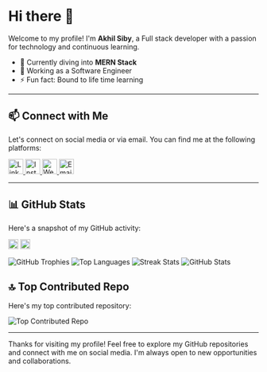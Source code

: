 # Hi there 👋

Welcome to my profile! I'm **Akhil Siby**, a Full stack developer with a passion for technology and continuous learning. 

- 🌱 Currently diving into **MERN Stack**
- 🔭 Working as a Software Engineer
- ⚡ Fun fact: Bound to life time learning

---

## 📫 Connect with Me
Let's connect on social media or via email. You can find me at the following platforms:

<a href="https://www.linkedin.com/in/akhilsiby/" target="_blank">
  <img height="30em" src="https://img.icons8.com/color/48/000000/linkedin.png" alt="LinkedIn" />
</a>
<a href="https://www.instagram.com/akhilsiby.me/" target="_blank">
  <img height="30em" src="https://img.icons8.com/fluency/48/000000/instagram-new.png" alt="Instagram" />
</a>
<a href="https://akhilsiby.netlify.app" target="_blank">
  <img height="30em" src="https://img.icons8.com/fluency/48/000000/domain.png" alt="Website" />
</a>
<a href="mailto:akhilsiby2000@gmail.com" target="_blank">
  <img height="30em" src="https://img.icons8.com/fluency/48/000000/email.png" alt="Email" />
</a>

---

## 📊 GitHub Stats
Here's a snapshot of my GitHub activity:

<img src="https://img.shields.io/github/followers/akhilSiby?style=social" height="20em" alt="GitHub Followers" />
<img src="https://visitcount.itsvg.in/api?id=akhilSiby&icon=0" height="20em" alt="GitHub Profile View" />

<span>![GitHub Trophies](https://github-profile-trophy.vercel.app/?username=akhilSiby&theme=onedark&column=10&no-frame=true)</span>
<span>![Top Languages](https://github-readme-stats.vercel.app/api/top-langs/?username=akhilSiby&theme=dark&hide_border=true&include_all_commits=true&count_private=true&layout=compact)</span>
<span>![Streak Stats](https://github-readme-streak-stats.herokuapp.com/?user=akhilSiby&theme=dark&hide_border=true)</span>
<span>![GitHub Stats](https://github-readme-stats.vercel.app/api?username=akhilSiby&theme=dark&hide_border=true&include_all_commits=true&count_private=true)</span>


## 🔝 Top Contributed Repo
Here's my top contributed repository:

![Top Contributed Repo](https://github-contributor-stats.vercel.app/api?username=akhilSiby&limit=5&theme=dark&combine_all_yearly_contributions=true)

---

Thanks for visiting my profile! Feel free to explore my GitHub repositories and connect with me on social media. I'm always open to new opportunities and collaborations.
